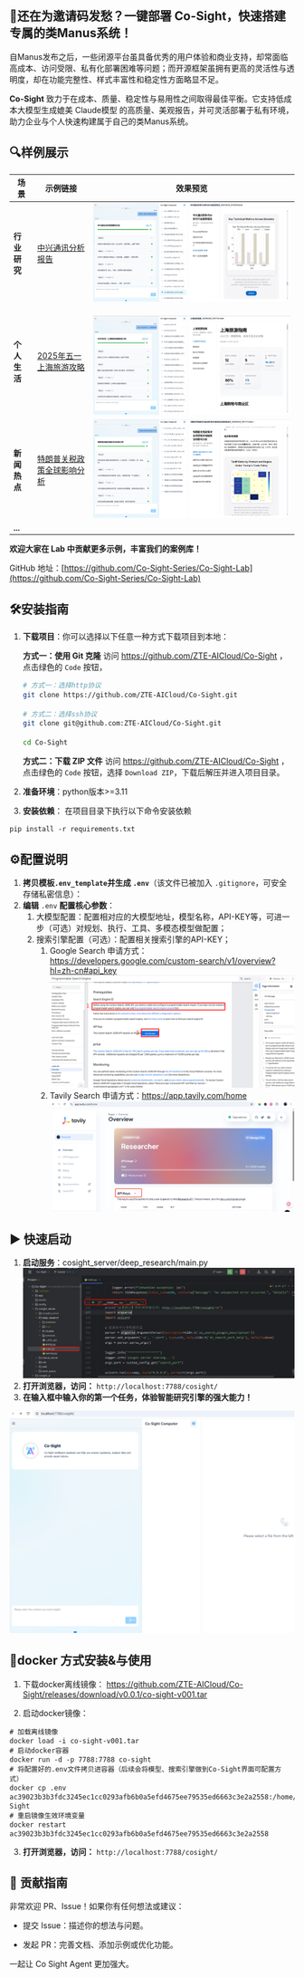 
## 🚀还在为邀请码发愁？一键部署 Co-Sight，快速搭建专属的类Manus系统！

自Manus发布之后，一些闭源平台虽具备优秀的用户体验和商业支持，却常面临高成本、访问受限、私有化部署困难等问题；而开源框架虽拥有更高的灵活性与透明度，却在功能完整性、样式丰富性和稳定性方面略显不足。

**Co-Sight** 致力于在成本、质量、稳定性与易用性之间取得最佳平衡。它支持低成本大模型生成媲美 Claude模型 的高质量、美观报告，并可灵活部署于私有环境，助力企业与个人快速构建属于自己的类Manus系统。

## 🔍样例展示

| 场景       | 示例链接                                                                          | 效果预览                                            |
| -------- | ----------------------------------------------------------------------------- | ----------------------------------------------- |
| **行业研究** | [中兴通讯分析报告](https://www.youtube.com/watch?v=SNd8kYPxr3s)                       | ![](assets/Pasted_image_20250501015026.png)     |
| **个人生活** | [2025年五一上海旅游攻略](https://www.youtube.com/watch?v=IkAGq0e1Lio&feature=youtu.be) | <br>![](assets/Pasted_image_20250501015117.png) |
| **新闻热点** | [特朗普关税政策全球影响分析](https://www.youtube.com/watch?v=19-BmlHuG_E)                  | ![](assets/Pasted_image_20250501015617.png)     |
| **...**  |                                                                               |                                                 |

**欢迎大家在 Lab 中贡献更多示例，丰富我们的案例库！**  

GitHub 地址：[https://github.com/Co-Sight-Series/Co-Sight-Lab](https://github.com/Co-Sight-Series/Co-Sight-Lab)

## 🛠安装指南

1. **下载项目**：你可以选择以下任意一种方式下载项目到本地：
   
   **方式一：使用 Git 克隆**
   访问 https://github.com/ZTE-AICloud/Co-Sight ，点击绿色的 `Code` 按钮，

   ```bash
   # 方式一：选择http协议
   git clone https://github.com/ZTE-AICloud/Co-Sight.git
   
   # 方式二：选择ssh协议
   git clone git@github.com:ZTE-AICloud/Co-Sight.git
   
   cd Co-Sight
   ```

   **方式二：下载 ZIP 文件**
   访问 https://github.com/ZTE-AICloud/Co-Sight ， 点击绿色的 `Code` 按钮，选择 `Download ZIP`，下载后解压并进入项目目录。

2. **准备环境**：python版本>=3.11
  
3. **安装依赖**：  在项目目录下执行以下命令安装依赖
```shell
pip install -r requirements.txt
```

## ⚙️配置说明

1. **拷贝模板`.env_template`并生成 `.env`**（该文件已被加入 `.gitignore`，可安全存储私密信息）：
2. **编辑** `.env` **配置核心参数**：
	1. 大模型配置：配置相对应的大模型地址，模型名称，API-KEY等，可进一步（可选）对规划、执行、工具、多模态模型做配置；
	2. 搜索引擎配置（可选）：配置相关搜索引擎的API-KEY；
		1. Google Search 申请方式：https://developers.google.com/custom-search/v1/overview?hl=zh-cn#api_key
		   ![](assets/Pasted_image_20250916105315.png)	
		2. Tavily Search 申请方式：https://app.tavily.com/home
		   ![](assets/Pasted_image_20250502115315.png)

## ▶️ 快速启动

1. **启动服务**：cosight_server/deep_research/main.py
![](./assets/Pasted_image_20250430225822.png)
2. **打开浏览器，访问：**
`http://localhost:7788/cosight/`
3. **在输入框中输入你的第一个任务，体验智能研究引擎的强大能力！**

![](assets/Pasted_image_20250501020936.png)


## 🐳docker 方式安装&与使用

1. 下载docker离线镜像：
https://github.com/ZTE-AICloud/Co-Sight/releases/download/v0.0.1/co-sight-v001.tar

2. 启动docker镜像：
```shell
# 加载离线镜像
docker load -i co-sight-v001.tar
# 启动docker容器
docker run -d -p 7788:7788 co-sight
# 将配置好的.env文件拷贝进容器（后续会将模型、搜索引擎做到Co-Sight界面可配置方式）
docker cp .env ac39023b3b3fdc3245ec1cc0293afb6b0a5efd4675ee79535ed6663c3e2a2558:/home/Co-Sight
# 重启镜像生效环境变量
docker restart ac39023b3b3fdc3245ec1cc0293afb6b0a5efd4675ee79535ed6663c3e2a2558
```

3. **打开浏览器，访问：**
`http://localhost:7788/cosight/`


## 🤝 贡献指南

非常欢迎 PR、Issue！如果你有任何想法或建议：

- 提交 Issue：描述你的想法与问题。
  
- 发起 PR：完善文档、添加示例或优化功能。
  

一起让 Co Sight Agent 更加强大。